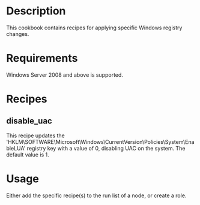 Description
===========

This cookbook contains recipes for applying specific Windows registry changes.

Requirements
============

Windows Server 2008 and above is supported.

Recipes
=======

disable_uac
-------

This recipe updates the 'HKLM\SOFTWARE\Microsoft\Windows\CurrentVersion\Policies\System\EnableLUA' registry key with a value of 0, disabling UAC on the system. The default value is 1.

Usage
=====

Either add the specific recipe(s) to the run list of a node, or create a role.